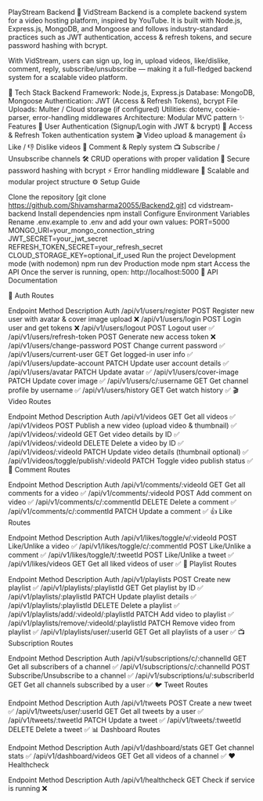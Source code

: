PlayStream Backend 🎥
VidStream Backend is a complete backend system for a video hosting platform, inspired by YouTube.
It is built with Node.js, Express.js, MongoDB, and Mongoose and follows industry-standard practices such as JWT authentication, access & refresh tokens, and secure password hashing with bcrypt.

With VidStream, users can sign up, log in, upload videos, like/dislike, comment, reply, subscribe/unsubscribe — making it a full-fledged backend system for a scalable video platform.

🚀 Tech Stack
Backend Framework: Node.js, Express.js
Database: MongoDB, Mongoose
Authentication: JWT (Access & Refresh Tokens), bcrypt
File Uploads: Multer / Cloud storage (if configured)
Utilities: dotenv, cookie-parser, error-handling middlewares
Architecture: Modular MVC pattern
✨ Features
🔑 User Authentication (Signup/Login with JWT & bcrypt)
🔄 Access & Refresh Token authentication system
🎬 Video upload & management
👍 Like / 👎 Dislike videos
💬 Comment & Reply system
📺 Subscribe / Unsubscribe channels
🛠️ CRUD operations with proper validation
🔐 Secure password hashing with bcrypt
⚡ Error handling middleware
🧩 Scalable and modular project structure
⚙️ Setup Guide

Clone the repository
[git clone https://github.com/Shivamsharma20055/Backend2.git]
cd vidstream-backend
Install dependencies
npm install
Configure Environment Variables Rename .env.example to .env and add your own values:
PORT=5000
MONGO_URI=your_mongo_connection_string
JWT_SECRET=your_jwt_secret
REFRESH_TOKEN_SECRET=your_refresh_secret
CLOUD_STORAGE_KEY=optional_if_used
Run the project
Development mode (with nodemon)
npm run dev
Production mode
npm start
Access the API Once the server is running, open:
http://localhost:5000
📌 API Documentation

🔑 Auth Routes

Endpoint	Method	Description	Auth
/api/v1/users/register	POST	Register new user with avatar & cover image upload	❌
/api/v1/users/login	POST	Login user and get tokens	❌
/api/v1/users/logout	POST	Logout user	✅
/api/v1/users/refresh-token	POST	Generate new access token	❌
/api/v1/users/change-password	POST	Change current password	✅
/api/v1/users/current-user	GET	Get logged-in user info	✅
/api/v1/users/update-account	PATCH	Update user account details	✅
/api/v1/users/avatar	PATCH	Update avatar	✅
/api/v1/users/cover-image	PATCH	Update cover image	✅
/api/v1/users/c/:username	GET	Get channel profile by username	✅
/api/v1/users/history	GET	Get watch history	✅
🎬 Video Routes

Endpoint	Method	Description	Auth
/api/v1/videos	GET	Get all videos	✅
/api/v1/videos	POST	Publish a new video (upload video & thumbnail)	✅
/api/v1/videos/:videoId	GET	Get video details by ID	✅
/api/v1/videos/:videoId	DELETE	Delete a video by ID	✅
/api/v1/videos/:videoId	PATCH	Update video details (thumbnail optional)	✅
/api/v1/videos/toggle/publish/:videoId	PATCH	Toggle video publish status	✅
💬 Comment Routes

Endpoint	Method	Description	Auth
/api/v1/comments/:videoId	GET	Get all comments for a video	✅
/api/v1/comments/:videoId	POST	Add comment on video	✅
/api/v1/comments/c/:commentId	DELETE	Delete a comment	✅
/api/v1/comments/c/:commentId	PATCH	Update a comment	✅
👍 Like Routes

Endpoint	Method	Description	Auth
/api/v1/likes/toggle/v/:videoId	POST	Like/Unlike a video	✅
/api/v1/likes/toggle/c/:commentId	POST	Like/Unlike a comment	✅
/api/v1/likes/toggle/t/:tweetId	POST	Like/Unlike a tweet	✅
/api/v1/likes/videos	GET	Get all liked videos of user	✅
📂 Playlist Routes

Endpoint	Method	Description	Auth
/api/v1/playlists	POST	Create new playlist	✅
/api/v1/playlists/:playlistId	GET	Get playlist by ID	✅
/api/v1/playlists/:playlistId	PATCH	Update playlist details	✅
/api/v1/playlists/:playlistId	DELETE	Delete a playlist	✅
/api/v1/playlists/add/:videoId/:playlistId	PATCH	Add video to playlist	✅
/api/v1/playlists/remove/:videoId/:playlistId	PATCH	Remove video from playlist	✅
/api/v1/playlists/user/:userId	GET	Get all playlists of a user	✅
📺 Subscription Routes

Endpoint	Method	Description	Auth
/api/v1/subscriptions/c/:channelId	GET	Get all subscribers of a channel	✅
/api/v1/subscriptions/c/:channelId	POST	Subscribe/Unsubscribe to a channel	✅
/api/v1/subscriptions/u/:subscriberId	GET	Get all channels subscribed by a user	✅
🐦 Tweet Routes

Endpoint	Method	Description	Auth
/api/v1/tweets	POST	Create a new tweet	✅
/api/v1/tweets/user/:userId	GET	Get all tweets by a user	✅
/api/v1/tweets/:tweetId	PATCH	Update a tweet	✅
/api/v1/tweets/:tweetId	DELETE	Delete a tweet	✅
📊 Dashboard Routes

Endpoint	Method	Description	Auth
/api/v1/dashboard/stats	GET	Get channel stats	✅
/api/v1/dashboard/videos	GET	Get all videos of a channel	✅
❤️ Healthcheck

Endpoint	Method	Description	Auth
/api/v1/healthcheck	GET	Check if service is running	❌
